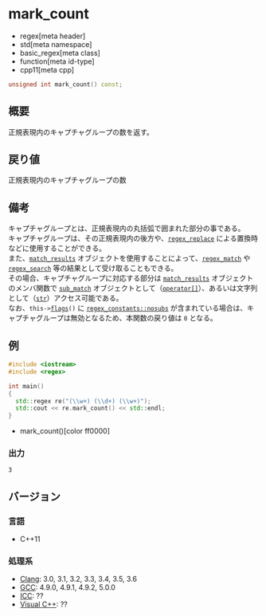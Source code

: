 # mark_count
* regex[meta header]
* std[meta namespace]
* basic_regex[meta class]
* function[meta id-type]
* cpp11[meta cpp]

```cpp
unsigned int mark_count() const;
```

## 概要
正規表現内のキャプチャグループの数を返す。


## 戻り値
正規表現内のキャプチャグループの数


## 備考
キャプチャグループとは、正規表現内の丸括弧で囲まれた部分の事である。  
キャプチャグループは、その正規表現内の後方や、[`regex_replace`](../regex_replace.md) による置換時などに使用することができる。  
また、[`match_results`](../match_results.md) オブジェクトを使用することによって、[`regex_match`](../regex_match.md) や [`regex_search`](../regex_search.md) 等の結果として受け取ることもできる。  
その場合、キャプチャグループに対応する部分は [`match_results`](../match_results.md) オブジェクトのメンバ関数で [`sub_match`](../sub_match.md) オブジェクトとして（[`operator[]`](../match_results/op_at.md)）、あるいは文字列として（[`str`](../match_results/str.md)）アクセス可能である。  
なお、`this->`[`flags`](flags.md)`()` に [`regex_constants::nosubs`](../regex_constants/syntax_option_type.md) が含まれている場合は、キャプチャグループは無効となるため、本関数の戻り値は `0` となる。


## 例
```cpp example
#include <iostream>
#include <regex>

int main()
{
  std::regex re("(\\w+) (\\d+) (\\w+)");
  std::cout << re.mark_count() << std::endl;
}
```
* mark_count()[color ff0000]

### 出力
```
3
```


## バージョン
### 言語
- C++11

### 処理系
- [Clang](/implementation.md#clang): 3.0, 3.1, 3.2, 3.3, 3.4, 3.5, 3.6
- [GCC](/implementation.md#gcc): 4.9.0, 4.9.1, 4.9.2, 5.0.0
- [ICC](/implementation.md#icc): ??
- [Visual C++](/implementation.md#visual_cpp): ??
